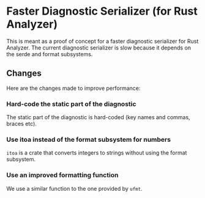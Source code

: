 # Faster Diagnostic Serializer (for Rust Analyzer)

This is meant as a proof of concept for a faster diagnostic serializer for Rust Analyzer. The current diagnostic serializer is slow because it depends on the serde and format subsystems.

## Changes

Here are the changes made to improve performance:

### Hard-code the static part of the diagnostic

The static part of the diagnostic is hard-coded (key names and commas, braces etc).

### Use itoa instead of the format subsystem for numbers

`itoa` is a crate that converts integers to strings without using the format subsystem.

### Use an improved formatting function

We use a similar function to the one provided by `ufmt`.